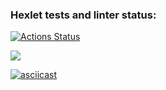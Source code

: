 ### Hexlet tests and linter status:
[![Actions Status](https://github.com/Robinwurst/python-project-49/actions/workflows/hexlet-check.yml/badge.svg)](https://github.com/Robinwurst/python-project-49/actions)

<a href="https://codeclimate.com/github/Robinwurst/python-project-49/maintainability"><img src="https://api.codeclimate.com/v1/badges/cd600558cd12fe5fc893/maintainability" /></a>

[![asciicast](https://asciinema.org/a/DMO0RJycuW8ZT8H0PrizhE8Be.svg)](https://asciinema.org/a/DMO0RJycuW8ZT8H0PrizhE8Be)